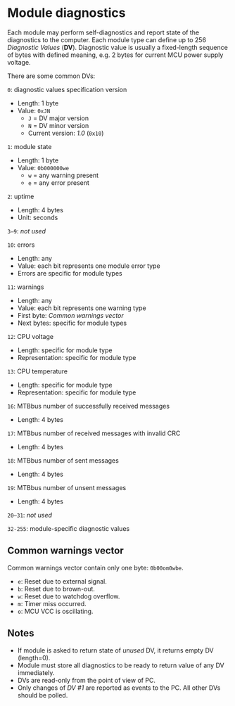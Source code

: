 Module diagnostics
==================

Each module may perform self-diagnostics and report state of the diagnostics to
the computer. Each module type can define up to 256 *Diagnostic Values* (**DV**).
Diagnostic value is usually a fixed-length sequence of bytes with defined
meaning, e.g. 2 bytes for current MCU power supply voltage.

There are some common DVs:

`0`: diagnostic values specification version
 * Length: 1 byte
 * Value: `0xJN`
   - `J` = DV major version
   - `N` = DV minor version
   - Current version: *1.0* (`0x10`)

`1`: module state
 * Length: 1 byte
 * Value: `0b000000we`
   - `w` = any warning present
   - `e` = any error present

`2`: uptime
 * Length: 4 bytes
 * Unit: seconds

`3–9`: *not used*

`10`: errors
 * Length: any
 * Value: each bit represents one module error type
 * Errors are specific for module types

`11`: warnings
 * Length: any
 * Value: each bit represents one warning type
 * First byte: *Common warnings vector*
 * Next bytes: specific for module types

`12`: CPU voltage
 * Length: specific for module type
 * Representation: specific for module type

`13`: CPU temperature
 * Length: specific for module type
 * Representation: specific for module type

`16`: MTBbus number of successfully received messages
 * Length: 4 bytes

`17`: MTBbus number of received messages with invalid CRC
 * Length: 4 bytes

`18`: MTBbus number of sent messages
 * Length: 4 bytes

`19`: MTBbus number of unsent messages
 * Length: 4 bytes

`20–31`: *not used*

`32-255`: module-specific diagnostic values

## Common warnings vector

Common warnings vector contain only one byte: `0b00om0wbe`.

* `e`: Reset due to external signal.
* `b`: Reset due to brown-out.
* `w`: Reset due to watchdog overflow.
* `m`: Timer miss occurred.
* `o`: MCU VCC is oscillating.

## Notes

* If module is asked to return state of *unused* DV, it returns empty DV (length=0).
* Module must store all diagnostics to be ready to return value of any DV immediately.
* DVs are read-only from the point of view of PC.
* Only changes of *DV #1* are reported as events to the PC. All other DVs should
  be polled.
